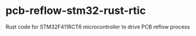 # pcb-reflow-stm32-rust-rtic
Rust code for STM32F411RCT6 microcontroller to drive PCB reflow process
